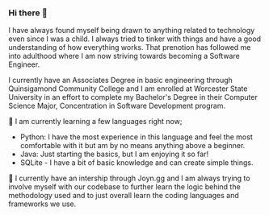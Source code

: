 ### Hi there 👋

I have always found myself being drawn to anything related to technology even since I was a child. I always tried to tinker with things and have a good understanding of how everything works. That prenotion has followed me into adulthood where I am now striving towards becoming a Software Engineer.

I currently have an Associates Degree in basic engineering through Quinsigamond Community College and I am enrolled at Worcester State University in an effort to complete my Bachelor's Degree in their Computer Science Major, Concentration in Software Development program. 

🌱 I am currently learning a few languages right now;

- Python: I have the most experience in this language and feel the most comfortable with it but am by no means anything above a beginner.
- Java: Just starting the basics, but I am enjoying it so far!
- SQLite - I have a bit of basic knowledge and can create simple things.

👯 I currently have an intership through Joyn.gg and I am always trying to involve myself with our codebase to further learn the logic behind the methodology used and to just overall learn the coding languages and frameworks we use.
